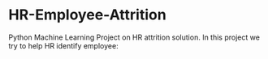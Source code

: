 # HR-Employee-Attrition
Python Machine Learning Project on HR attrition solution. In this project we try to help HR identify employee:
